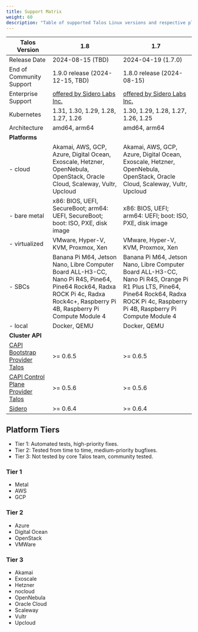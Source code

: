 ```yaml
---
title: Support Matrix
weight: 60
description: "Table of supported Talos Linux versions and respective platforms."
---
```


| Talos Version                                                                                               | 1.8                                                                                                                                                                             | 1.7                                                                                                                                                                                     |
| ----------------------------------------------------------------------------------------------------------- | ------------------------------------------------------------------------------------------------------------------------------------------------------------------------------- | --------------------------------------------------------------------------------------------------------------------------------------------------------------------------------------- |
| Release Date                                                                                                | 2024-08-15 (TBD)                                                                                                                                                                | 2024-04-19 (1.7.0)                                                                                                                                                                      |
| End of Community Support                                                                                    | 1.9.0 release (2024-12-15, TBD)                                                                                                                                                 | 1.8.0 release (2024-08-15)                                                                                                                                                              |
| Enterprise Support                                                                                          | [offered by Sidero Labs Inc.](https://www.siderolabs.com/support/)                                                                                                              | [offered by Sidero Labs Inc.](https://www.siderolabs.com/support/)                                                                                                                      |
| Kubernetes                                                                                                  | 1.31, 1.30, 1.29, 1.28, 1.27, 1.26                                                                                                                                              | 1.30, 1.29, 1.28, 1.27, 1.26, 1.25                                                                                                                                                      |
| Architecture                                                                                                | amd64, arm64                                                                                                                                                                    | amd64, arm64                                                                                                                                                                            |
| **Platforms**                                                                                               |                                                                                                                                                                                 |                                                                                                                                                                                         |
| - cloud                                                                                                     | Akamai, AWS, GCP, Azure, Digital Ocean, Exoscale, Hetzner, OpenNebula, OpenStack, Oracle Cloud, Scaleway, Vultr, Upcloud                                                                | Akamai, AWS, GCP, Azure, Digital Ocean, Exoscale, Hetzner, OpenNebula, OpenStack, Oracle Cloud, Scaleway, Vultr, Upcloud                                                                        |
| - bare metal                                                                                                | x86: BIOS, UEFI, SecureBoot; arm64: UEFI, SecureBoot; boot: ISO, PXE, disk image                                                                                                | x86: BIOS, UEFI; arm64: UEFI; boot: ISO, PXE, disk image                                                                                                                                |
| - virtualized                                                                                               | VMware, Hyper-V, KVM, Proxmox, Xen                                                                                                                                              | VMware, Hyper-V, KVM, Proxmox, Xen                                                                                                                                                      |
| - SBCs                                                                                                      | Banana Pi M64, Jetson Nano, Libre Computer Board ALL-H3-CC, Nano Pi R4S, Pine64, Pine64 Rock64, Radxa ROCK Pi 4c, Radxa Rock4c+, Raspberry Pi 4B, Raspberry Pi Compute Module 4 | Banana Pi M64, Jetson Nano, Libre Computer Board ALL-H3-CC, Nano Pi R4S, Orange Pi R1 Plus LTS, Pine64, Pine64 Rock64, Radxa ROCK Pi 4c, Raspberry Pi 4B, Raspberry Pi Compute Module 4 |
| - local                                                                                                     | Docker, QEMU                                                                                                                                                                    | Docker, QEMU                                                                                                                                                                            |
| **Cluster API**                                                                                             |                                                                                                                                                                                 |                                                                                                                                                                                         |
| [CAPI Bootstrap Provider Talos](https://github.com/siderolabs/cluster-api-bootstrap-provider-talos)         | >= 0.6.5                                                                                                                                                                        | >= 0.6.5                                                                                                                                                                                |
| [CAPI Control Plane Provider Talos](https://github.com/siderolabs/cluster-api-control-plane-provider-talos) | >= 0.5.6                                                                                                                                                                        | >= 0.5.6                                                                                                                                                                                |
| [Sidero](https://www.sidero.dev/)                                                                           | >= 0.6.4                                                                                                                                                                        | >= 0.6.4                                                                                                                                                                                |

## Platform Tiers

* Tier 1: Automated tests, high-priority fixes.
* Tier 2: Tested from time to time, medium-priority bugfixes.
* Tier 3: Not tested by core Talos team, community tested.

### Tier 1

* Metal
* AWS
* GCP

### Tier 2

* Azure
* Digital Ocean
* OpenStack
* VMWare

### Tier 3

* Akamai
* Exoscale
* Hetzner
* nocloud
* OpenNebula
* Oracle Cloud
* Scaleway
* Vultr
* Upcloud
